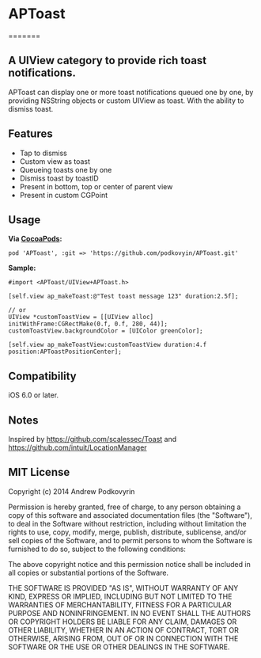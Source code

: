 # APToast
=======

## A UIView category to provide rich toast notifications.

APToast can display one or more toast notifications queued one by one, by providing NSString objects or custom UIView as toast. With the ability to dismiss toast.


## Features
 - Tap to dismiss
 - Custom view as toast
 - Queueing toasts one by one
 - Dismiss toast by toastID
 - Present in bottom, top or center of parent view
 - Present in custom CGPoint
 

## Usage
**Via [CocoaPods](http://cocoapods.org):**
```
pod 'APToast', :git => 'https://github.com/podkovyin/APToast.git'
```

**Sample:**
```obj-c
#import <APToast/UIView+APToast.h>

[self.view ap_makeToast:@"Test toast message 123" duration:2.5f];

// or
UIView *customToastView = [[UIView alloc] initWithFrame:CGRectMake(0.f, 0.f, 280, 44)];
customToastView.backgroundColor = [UIColor greenColor];

[self.view ap_makeToastView:customToastView duration:4.f position:APToastPositionCenter];

```


## Compatibility
iOS 6.0 or later.


## Notes

Inspired by https://github.com/scalessec/Toast and https://github.com/intuit/LocationManager


## MIT License

Copyright (c) 2014 Andrew Podkovyrin

Permission is hereby granted, free of charge, to any person obtaining a copy
of this software and associated documentation files (the "Software"), to deal
in the Software without restriction, including without limitation the rights
to use, copy, modify, merge, publish, distribute, sublicense, and/or sell
copies of the Software, and to permit persons to whom the Software is
furnished to do so, subject to the following conditions:

The above copyright notice and this permission notice shall be included
in all copies or substantial portions of the Software.

THE SOFTWARE IS PROVIDED "AS IS", WITHOUT WARRANTY OF ANY KIND, EXPRESS OR
IMPLIED, INCLUDING BUT NOT LIMITED TO THE WARRANTIES OF MERCHANTABILITY,
FITNESS FOR A PARTICULAR PURPOSE AND NONINFRINGEMENT. IN NO EVENT SHALL THE
AUTHORS OR COPYRIGHT HOLDERS BE LIABLE FOR ANY CLAIM, DAMAGES OR OTHER
LIABILITY, WHETHER IN AN ACTION OF CONTRACT, TORT OR OTHERWISE, ARISING FROM,
OUT OF OR IN CONNECTION WITH THE SOFTWARE OR THE USE OR OTHER DEALINGS IN
THE SOFTWARE.
